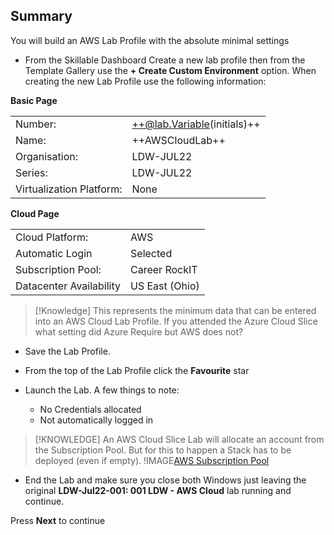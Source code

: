 
## Summary
You will build an AWS Lab Profile with the absolute minimal settings

- From the Skillable Dashboard Create a new lab profile then from the Template Gallery use the **+ Create Custom Environment** option.  When creating the new Lab Profile use the following information:

**Basic Page**

|||
|---------------|--------------------------|
| Number:       | ++@lab.Variable(initials)++                      |
| Name:         | ++AWSCloudLab++ |
| Organisation: | LDW-JUL22                |
| Series:       | LDW-JUL22                |
| Virtualization Platform: | None |

**Cloud Page**

|||
|---------------|--------------------------|
| Cloud Platform:       | AWS                     |
| Automatic Login | Selected |
| Subscription Pool:    | Career RockIT |
| Datacenter Availability | US East (Ohio) |

>[!Knowledge] This represents the minimum data that can be entered into an AWS Cloud Lab Profile.  If you attended the Azure Cloud Slice what setting did Azure Require but AWS does not?

- Save the Lab Profile.
- From the top of the Lab Profile click the **Favourite** star

 - Launch the Lab.  A few things to note:
    - No Credentials allocated
    - Not automatically logged in

>[!KNOWLEDGE] An AWS Cloud Slice Lab will allocate an account from the Subscription Pool.  But for this to happen a Stack has to be deployed (even if empty). 
>!IMAGE[AWS Subscription Pool](images/image01.jpg)
 
 - End the Lab and make sure you close both Windows just leaving the original **LDW-Jul22-001: 001 LDW - AWS Cloud** lab running and continue.

Press **Next** to continue
